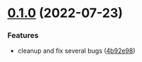 # [0.1.0](https://github.com/luwes/hls-video-element/compare/v0.0.3...v0.1.0) (2022-07-23)


### Features

* cleanup and fix several bugs ([4b92e98](https://github.com/luwes/hls-video-element/commit/4b92e98b712ae267e102ccfc75639be42242f155))



